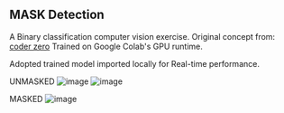 ## MASK Detection 

A Binary classification computer vision exercise.
Original concept from: [
coder zero](https://www.youtube.com/watch?v=12UoOlsRwh8&t=267s)
Trained on Google Colab's GPU runtime.

Adopted trained model imported locally for Real-time performance.

UNMASKED
![image](https://user-images.githubusercontent.com/51209193/176828295-623b465b-6334-4894-bfa4-26c89453237c.png)
![image](https://user-images.githubusercontent.com/51209193/176828549-feed015a-a6a6-4868-8852-31c733df72e5.png)


MASKED
![image](https://user-images.githubusercontent.com/51209193/176828398-8f506c77-adfe-477a-8cc5-0d8ffcada403.png)
